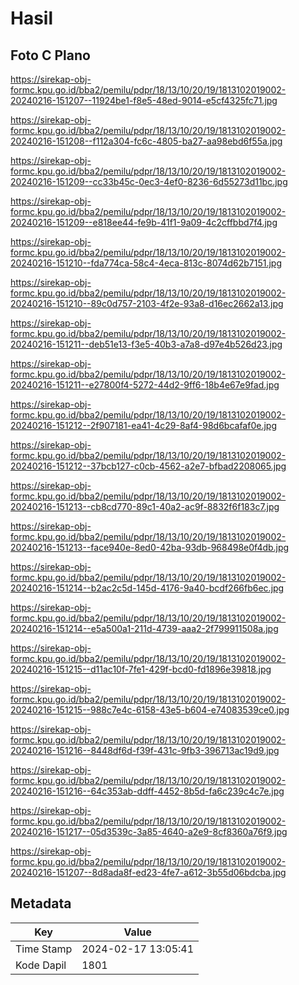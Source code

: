 # Hasil

## Foto C Plano

https://sirekap-obj-formc.kpu.go.id/bba2/pemilu/pdpr/18/13/10/20/19/1813102019002-20240216-151207--11924be1-f8e5-48ed-9014-e5cf4325fc71.jpg

https://sirekap-obj-formc.kpu.go.id/bba2/pemilu/pdpr/18/13/10/20/19/1813102019002-20240216-151208--f112a304-fc6c-4805-ba27-aa98ebd6f55a.jpg

https://sirekap-obj-formc.kpu.go.id/bba2/pemilu/pdpr/18/13/10/20/19/1813102019002-20240216-151209--cc33b45c-0ec3-4ef0-8236-6d55273d11bc.jpg

https://sirekap-obj-formc.kpu.go.id/bba2/pemilu/pdpr/18/13/10/20/19/1813102019002-20240216-151209--e818ee44-fe9b-41f1-9a09-4c2cffbbd7f4.jpg

https://sirekap-obj-formc.kpu.go.id/bba2/pemilu/pdpr/18/13/10/20/19/1813102019002-20240216-151210--fda774ca-58c4-4eca-813c-8074d62b7151.jpg

https://sirekap-obj-formc.kpu.go.id/bba2/pemilu/pdpr/18/13/10/20/19/1813102019002-20240216-151210--89c0d757-2103-4f2e-93a8-d16ec2662a13.jpg

https://sirekap-obj-formc.kpu.go.id/bba2/pemilu/pdpr/18/13/10/20/19/1813102019002-20240216-151211--deb51e13-f3e5-40b3-a7a8-d97e4b526d23.jpg

https://sirekap-obj-formc.kpu.go.id/bba2/pemilu/pdpr/18/13/10/20/19/1813102019002-20240216-151211--e27800f4-5272-44d2-9ff6-18b4e67e9fad.jpg

https://sirekap-obj-formc.kpu.go.id/bba2/pemilu/pdpr/18/13/10/20/19/1813102019002-20240216-151212--2f907181-ea41-4c29-8af4-98d6bcafaf0e.jpg

https://sirekap-obj-formc.kpu.go.id/bba2/pemilu/pdpr/18/13/10/20/19/1813102019002-20240216-151212--37bcb127-c0cb-4562-a2e7-bfbad2208065.jpg

https://sirekap-obj-formc.kpu.go.id/bba2/pemilu/pdpr/18/13/10/20/19/1813102019002-20240216-151213--cb8cd770-89c1-40a2-ac9f-8832f6f183c7.jpg

https://sirekap-obj-formc.kpu.go.id/bba2/pemilu/pdpr/18/13/10/20/19/1813102019002-20240216-151213--face940e-8ed0-42ba-93db-968498e0f4db.jpg

https://sirekap-obj-formc.kpu.go.id/bba2/pemilu/pdpr/18/13/10/20/19/1813102019002-20240216-151214--b2ac2c5d-145d-4176-9a40-bcdf266fb6ec.jpg

https://sirekap-obj-formc.kpu.go.id/bba2/pemilu/pdpr/18/13/10/20/19/1813102019002-20240216-151214--e5a500a1-211d-4739-aaa2-2f799911508a.jpg

https://sirekap-obj-formc.kpu.go.id/bba2/pemilu/pdpr/18/13/10/20/19/1813102019002-20240216-151215--d11ac10f-7fe1-429f-bcd0-fd1896e39818.jpg

https://sirekap-obj-formc.kpu.go.id/bba2/pemilu/pdpr/18/13/10/20/19/1813102019002-20240216-151215--988c7e4c-6158-43e5-b604-e74083539ce0.jpg

https://sirekap-obj-formc.kpu.go.id/bba2/pemilu/pdpr/18/13/10/20/19/1813102019002-20240216-151216--8448df6d-f39f-431c-9fb3-396713ac19d9.jpg

https://sirekap-obj-formc.kpu.go.id/bba2/pemilu/pdpr/18/13/10/20/19/1813102019002-20240216-151216--64c353ab-ddff-4452-8b5d-fa6c239c4c7e.jpg

https://sirekap-obj-formc.kpu.go.id/bba2/pemilu/pdpr/18/13/10/20/19/1813102019002-20240216-151217--05d3539c-3a85-4640-a2e9-8cf8360a76f9.jpg

https://sirekap-obj-formc.kpu.go.id/bba2/pemilu/pdpr/18/13/10/20/19/1813102019002-20240216-151207--8d8ada8f-ed23-4fe7-a612-3b55d06bdcba.jpg


## Metadata

| Key        | Value               |
| ---------- | ------------------- |
| Time Stamp | 2024-02-17 13:05:41 |
| Kode Dapil | 1801                |



